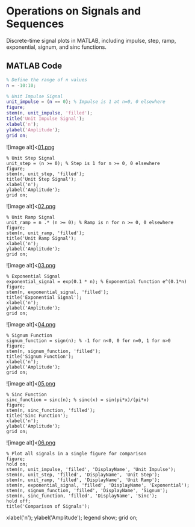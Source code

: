 
# Operations on Signals and Sequences

Discrete-time signal plots in MATLAB, including impulse, step, ramp, exponential, signum, and sinc functions.

## MATLAB Code

```matlab
% Define the range of n values
n = -10:10;

% Unit Impulse Signal
unit_impulse = (n == 0); % Impulse is 1 at n=0, 0 elsewhere
figure;
stem(n, unit_impulse, 'filled');
title('Unit Impulse Signal');
xlabel('n');
ylabel('Amplitude');
grid on;
```
![image alt]<[01.png](https://github.com/mariyahaider100/perations-on-Signals-and-Sequences/blob/91c6612da71655e9405c2544e11ed3590ac81951/01.png)

```
% Unit Step Signal
unit_step = (n >= 0); % Step is 1 for n >= 0, 0 elsewhere
figure;
stem(n, unit_step, 'filled');
title('Unit Step Signal');
xlabel('n');
ylabel('Amplitude');
grid on;
```
![image alt]<[02.png](https://github.com/mariyahaider100/perations-on-Signals-and-Sequences/blob/e01e80f1d0c36ff5ed1f8ad1943cea059e16ad00/02.png)

```
% Unit Ramp Signal
unit_ramp = n .* (n >= 0); % Ramp is n for n >= 0, 0 elsewhere
figure;
stem(n, unit_ramp, 'filled');
title('Unit Ramp Signal');
xlabel('n');
ylabel('Amplitude');
grid on;
```
![image alt]<[03.png](https://github.com/mariyahaider100/perations-on-Signals-and-Sequences/blob/e01e80f1d0c36ff5ed1f8ad1943cea059e16ad00/03.png)

```
% Exponential Signal
exponential_signal = exp(0.1 * n); % Exponential function e^(0.1*n)
figure;
stem(n, exponential_signal, 'filled');
title('Exponential Signal');
xlabel('n');
ylabel('Amplitude');
grid on;
```
![image alt]<[04.png](https://github.com/mariyahaider100/perations-on-Signals-and-Sequences/blob/e01e80f1d0c36ff5ed1f8ad1943cea059e16ad00/04.png) 

```
% Signum Function
signum_function = sign(n); % -1 for n<0, 0 for n=0, 1 for n>0
figure;
stem(n, signum_function, 'filled');
title('Signum Function');
xlabel('n');
ylabel('Amplitude');
grid on;
```
![image alt]<[05.png](https://github.com/mariyahaider100/perations-on-Signals-and-Sequences/blob/e01e80f1d0c36ff5ed1f8ad1943cea059e16ad00/05.png)
```
% Sinc Function
sinc_function = sinc(n); % sinc(x) = sin(pi*x)/(pi*x)
figure;
stem(n, sinc_function, 'filled');
title('Sinc Function');
xlabel('n');
ylabel('Amplitude');
grid on;
```
![image alt]<[06.png](https://github.com/mariyahaider100/perations-on-Signals-and-Sequences/blob/e01e80f1d0c36ff5ed1f8ad1943cea059e16ad00/06.png) 
```
% Plot all signals in a single figure for comparison
figure;
hold on;
stem(n, unit_impulse, 'filled', 'DisplayName', 'Unit Impulse');
stem(n, unit_step, 'filled', 'DisplayName', 'Unit Step');
stem(n, unit_ramp, 'filled', 'DisplayName', 'Unit Ramp');
stem(n, exponential_signal, 'filled', 'DisplayName', 'Exponential');
stem(n, signum_function, 'filled', 'DisplayName', 'Signum');
stem(n, sinc_function, 'filled', 'DisplayName', 'Sinc');
hold off;
title('Comparison of Signals');
```
xlabel('n');
ylabel('Amplitude');
legend show;
grid on;
```
